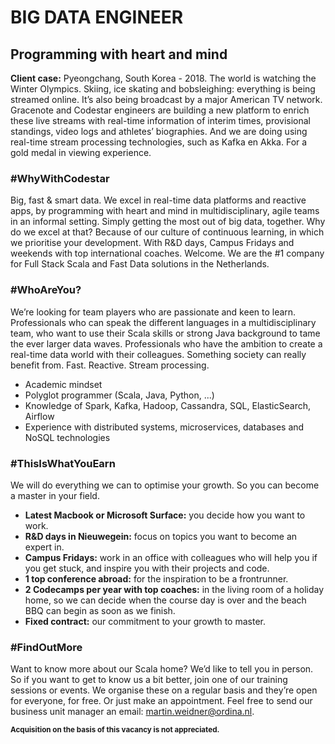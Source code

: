 # BIG DATA ENGINEER

## Programming with heart and mind

**Client case:** Pyeongchang, South Korea - 2018. The world is watching the Winter Olympics. Skiing, ice skating and bobsleighing: everything is being streamed online. It’s also being broadcast by a major American TV network. Gracenote and Codestar engineers are building a new platform to enrich these live streams with real-time information of interim times, provisional standings, video logs and athletes’ biographies. And we are doing using real-time stream processing technologies, such as Kafka en Akka. For a gold medal in viewing experience.

### #WhyWithCodestar
Big, fast & smart data. We excel in real-time data platforms and reactive apps, by programming with heart and mind in multidisciplinary, agile teams in an informal setting. Simply getting the most out of big data, together. Why do we excel at that? Because of our culture of continuous learning, in which we prioritise your development. With R&D days, Campus Fridays and weekends with top international coaches. Welcome. We are the #1 company for Full Stack Scala and Fast Data solutions in the Netherlands.

### #WhoAreYou?
We’re looking for team players who are passionate and keen to learn. Professionals who can speak the different languages in a multidisciplinary team, who want to use their Scala skills or strong Java background to tame the ever larger data waves. Professionals who have the ambition to create a real-time data world with their colleagues. Something society can really benefit from. Fast. Reactive. Stream processing.

* Academic mindset
* Polyglot programmer (Scala, Java, Python, ...)
* Knowledge of Spark, Kafka, Hadoop, Cassandra, SQL, ElasticSearch, Airflow
* Experience with distributed systems, microservices, databases and NoSQL technologies

### #ThisIsWhatYouEarn
We will do everything we can to optimise your growth. So you can become a master in your field.

* **Latest Macbook or Microsoft Surface:** you decide how you want to work. 
* **R&D days in Nieuwegein:** focus on topics you want to become an expert in. 
* **Campus Fridays:** work in an office with colleagues who will help you if you get stuck, and inspire you with their projects and code.
* **1 top conference abroad:** for the inspiration to be a frontrunner.
* **2 Codecamps per year with top coaches:** in the living room of a holiday home, so we can decide when the course day is over and the beach BBQ can begin as soon as we finish.
* **Fixed contract:** our commitment to your growth to master.

### #FindOutMore
Want to know more about our Scala home? We’d like to tell you in person. So if you want to get to know us a bit better, join one of our training sessions or events. We organise these on a regular basis and they’re open for everyone, for free. Or just make an appointment. Feel free to send our business unit manager an email: [martin.weidner@ordina.nl](mailto:martin.weidner@ordina.nl).

<small>**Acquisition on the basis of this vacancy is not appreciated.**</small>

